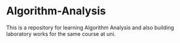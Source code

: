 # Algorithm-Analysis
This is a repository for learning Algorithm Analysis and also building laboratory works for the same course at uni.

